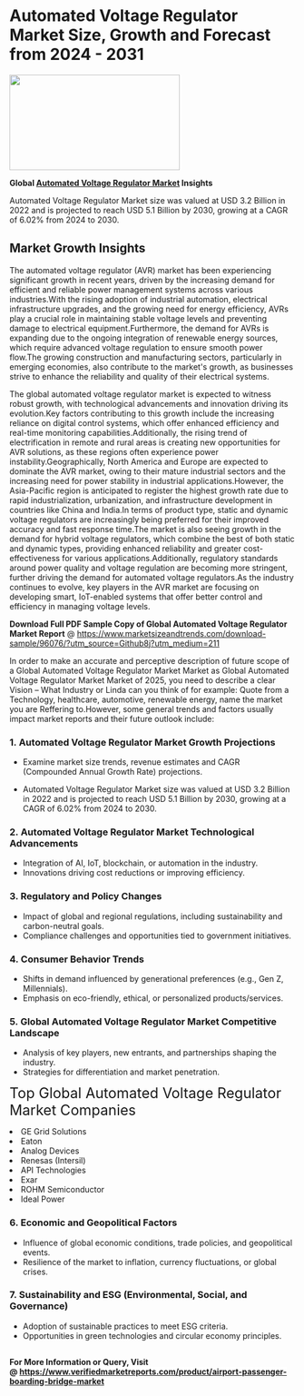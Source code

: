 <H1>Automated Voltage Regulator Market Size, Growth and Forecast from 2024 - 2031</H1><img class="aligncenter size-medium wp-image-584254" src="https://thirdeyenews.in/wp-content/uploads/2024/09/Global-Market-Research-300x168.jpeg" alt="" width="300" height="168" /><p><strong>Global&nbsp;<a href="https://www.marketsizeandtrends.com/download-sample/96076/?utm_source=Github8j?utm_medium=211">Automated Voltage Regulator Market</a> Insights</strong></p><p>Automated Voltage Regulator Market size was valued at USD 3.2 Billion in 2022 and is projected to reach USD 5.1 Billion by 2030, growing at a CAGR of 6.02% from 2024 to 2030.</p><p><h2>Market Growth Insights</h2> <p>The automated voltage regulator (AVR) market has been experiencing significant growth in recent years, driven by the increasing demand for efficient and reliable power management systems across various industries.With the rising adoption of industrial automation, electrical infrastructure upgrades, and the growing need for energy efficiency, AVRs play a crucial role in maintaining stable voltage levels and preventing damage to electrical equipment.Furthermore, the demand for AVRs is expanding due to the ongoing integration of renewable energy sources, which require advanced voltage regulation to ensure smooth power flow.The growing construction and manufacturing sectors, particularly in emerging economies, also contribute to the market's growth, as businesses strive to enhance the reliability and quality of their electrical systems.</p> <p>The global automated voltage regulator market is expected to witness robust growth, with technological advancements and innovation driving its evolution.Key factors contributing to this growth include the increasing reliance on digital control systems, which offer enhanced efficiency and real-time monitoring capabilities.Additionally, the rising trend of electrification in remote and rural areas is creating new opportunities for AVR solutions, as these regions often experience power instability.Geographically, North America and Europe are expected to dominate the AVR market, owing to their mature industrial sectors and the increasing need for power stability in industrial applications.However, the Asia-Pacific region is anticipated to register the highest growth rate due to rapid industrialization, urbanization, and infrastructure development in countries like China and India.In terms of product type, static and dynamic voltage regulators are increasingly being preferred for their improved accuracy and fast response time.The market is also seeing growth in the demand for hybrid voltage regulators, which combine the best of both static and dynamic types, providing enhanced reliability and greater cost-effectiveness for various applications.Additionally, regulatory standards around power quality and voltage regulation are becoming more stringent, further driving the demand for automated voltage regulators.As the industry continues to evolve, key players in the AVR market are focusing on developing smart, IoT-enabled systems that offer better control and efficiency in managing voltage levels.<p><span class=""><strong>Download Full PDF Sample Copy of Global Automated Voltage Regulator Market Report</strong> @ <a href="https://www.marketsizeandtrends.com/download-sample/96076/?utm_source=Github8j?utm_medium=211" target="_blank">https://www.marketsizeandtrends.com/download-sample/96076/?utm_source=Github8j?utm_medium=211</a></span></p><p>In order to make an accurate and perceptive description of future scope of a Global&nbsp;Automated Voltage Regulator Market Market as Global&nbsp;Automated Voltage Regulator Market Market of 2025, you need to describe a clear Vision &ndash; What Industry or Linda can you think of for example: Quote from a Technology, healthcare, automotive, renewable energy, name the market you are Reffering to.However, some general trends and factors usually impact market reports and their future outlook include:</p><h3>1.&nbsp;<strong>Automated Voltage Regulator Market Growth Projections</strong></h3><ul><li>Examine market size trends, revenue estimates and CAGR (Compounded Annual Growth Rate) projections.</li><li><p>Automated Voltage Regulator Market size was valued at USD 3.2 Billion in 2022 and is projected to reach USD 5.1 Billion by 2030, growing at a CAGR of 6.02% from 2024 to 2030.</p></li></ul><h3>2.&nbsp;<strong>Automated Voltage Regulator Market Technological Advancements</strong></h3><ul><li>Integration of AI, IoT, blockchain, or automation in the industry.</li><li>Innovations driving cost reductions or improving efficiency.</li></ul><h3>3.&nbsp;<strong>Regulatory and Policy Changes</strong></h3><ul><li>Impact of global and regional regulations, including sustainability and carbon-neutral goals.</li><li>Compliance challenges and opportunities tied to government initiatives.</li></ul><h3>4.&nbsp;<strong>Consumer Behavior Trends</strong></h3><ul><li>Shifts in demand influenced by generational preferences (e.g., Gen Z, Millennials).</li><li>Emphasis on eco-friendly, ethical, or personalized products/services.</li></ul><h3>5.&nbsp;<strong>Global Automated Voltage Regulator Market Competitive Landscape</strong></h3><ul><li>Analysis of key players, new entrants, and partnerships shaping the industry.</li><li>Strategies for differentiation and market penetration.</li></ul><p data-pm-slice="1 1 []"><span style="color: inherit; font-family: inherit; font-size: 25px;">Top Global Automated Voltage Regulator Market Companies</span></p><div class="" data-test-id=""><p><li>GE Grid Solutions</li><li> Eaton</li><li> Analog Devices</li><li> Renesas (Intersil)</li><li> API Technologies</li><li> Exar</li><li> ROHM Semiconductor</li><li> Ideal Power</li></p></div><h3>6.&nbsp;<strong>Economic and Geopolitical Factors</strong></h3><ul><li>Influence of global economic conditions, trade policies, and geopolitical events.</li><li>Resilience of the market to inflation, currency fluctuations, or global crises.</li></ul><h3>7.&nbsp;<strong>Sustainability and ESG (Environmental, Social, and Governance)</strong></h3><ul><li>Adoption of sustainable practices to meet ESG criteria.</li><li>Opportunities in green technologies and circular economy principles.</li></ul><h2><strong style="font-size: 14px;">For More Information or Query, Visit @&nbsp;</strong><a style="background-color: #ffffff; font-size: 14px;" href="https://www.marketsizeandtrends.com/report/automated-voltage-regulator-market/" target="_blank">https://www.verifiedmarketreports.com/product/airport-passenger-boarding-bridge-market</a></h2>